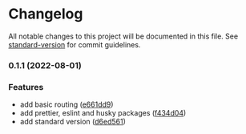# Changelog

All notable changes to this project will be documented in this file. See [standard-version](https://github.com/conventional-changelog/standard-version) for commit guidelines.

### 0.1.1 (2022-08-01)


### Features

* add basic routing ([e661dd9](https://github.com/Baal482968/BaalWu/commit/e661dd9eb37e62cb9e916cafacc40d8985885284))
* add prettier, eslint and husky packages ([f434d04](https://github.com/Baal482968/BaalWu/commit/f434d0450b980055b962a9cfff8213957aaddcb8))
* add standard version ([d6ed561](https://github.com/Baal482968/BaalWu/commit/d6ed561b9dd48fc0e3852f72ef5a580d909f09df))
